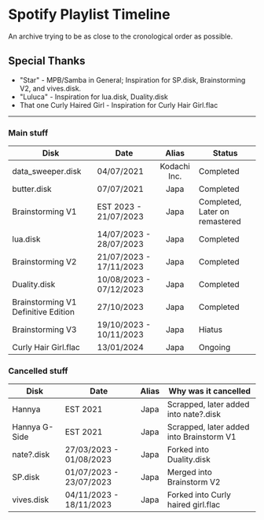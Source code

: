 # Spotify Playlist Timeline

An archive trying to be as close to the cronological order as possible.

## Special Thanks
- "Star" - MPB/Samba in General; Inspiration for SP.disk, Brainstorming V2, and vives.disk.
- "Luluca" - Inspiration for lua.disk, Duality.disk
- That one Curly Haired Girl - Inspiration for Curly Hair Girl.flac

---
### Main stuff
| Disk  | Date | Alias | Status |
| --- | --- | :---: | --- | 
| data_sweeper.disk  | 04/07/2021 | Kodachi Inc. | Completed |
| butter.disk  | 07/07/2021 | Japa | Completed |
| Brainstorming V1 | EST 2023 - 21/07/2023 | Japa | Completed, Later on remastered |
| lua.disk | 14/07/2023 - 28/07/2023 | Japa | Completed |
| Brainstorming V2 | 21/07/2023 - 17/11/2023 | Japa | Completed |
| Duality.disk | 10/08/2023 - 07/12/2023 | Japa | Completed |
| Brainstorming V1 Definitive Edition | 27/10/2023 | Japa | Completed |
| Brainstorming V3 | 19/10/2023 - 10/11/2023 | Japa | Hiatus |
| Curly Hair Girl.flac  | 13/01/2024 | Japa | Ongoing |

### Cancelled stuff
| Disk  | Date | Alias | Why was it cancelled |
| --- | --- | :---: | --- | 
| Hannya | EST 2021 | Japa | Scrapped, later added into nate?.disk |
| Hannya G-Side | EST 2021 | Japa | Scrapped, later added into Brainstorm V1 |
| nate?.disk | 27/03/2023 - 01/08/2023 | Japa | Forked into Duality.disk |
| SP.disk | 01/07/2023 - 23/07/2023 | Japa | Merged into Brainstorm V2 |
| vives.disk  | 04/11/2023 - 18/11/2023 | Japa | Forked into Curly haired girl.flac |
